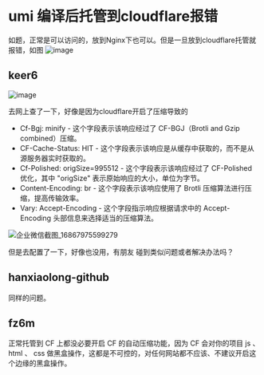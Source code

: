 # umi 编译后托管到cloudflare报错

如题，正常是可以访问的，放到Nginx下也可以。但是一旦放到cloudflare托管就报错，如图
![image](https://github.com/umijs/umi/assets/33250972/e5727910-de0d-4541-8be7-1b12712c5632)

## keer6

![image](https://github.com/umijs/umi/assets/33250972/87f6f598-2ffb-4d38-996e-204c81c5e167)

去网上查了一下，好像是因为cloudflare开启了压缩导致的

- Cf-Bgj: minify - 这个字段表示该响应经过了 CF-BGJ（Brotli and Gzip combined）压缩。
- CF-Cache-Status: HIT - 这个字段表示该响应是从缓存中获取的，而不是从源服务器实时获取的。
- Cf-Polished: origSize=995512 - 这个字段表示该响应经过了 CF-Polished 优化，其中 "origSize" 表示原始响应的大小，单位为字节。
- Content-Encoding: br - 这个字段表示该响应使用了 Brotli 压缩算法进行压缩，提高传输效率。
- Vary: Accept-Encoding - 这个字段指示响应根据请求中的 Accept-Encoding 头部信息来选择适当的压缩算法。

![企业微信截图_16867975599279](https://github.com/umijs/umi/assets/33250972/75ce7d46-9f38-45dd-8bd7-b635b4130d5f)

但是去配置了一下，好像也没用，有朋友 碰到类似问题或者解决办法吗？

## hanxiaolong-github

同样的问题。

## fz6m

正常托管到 CF 上都没必要开启 CF 的自动压缩功能，因为 CF 会对你的项目 js 、html 、 css 做黑盒操作，这都是不可控的，对任何网站都不应该、不建议开启这个边缘的黑盒操作。
